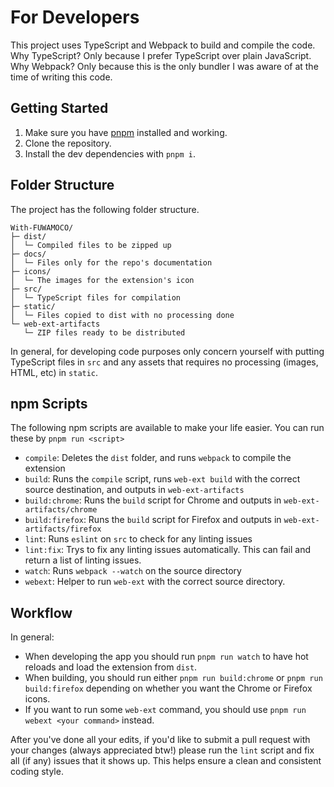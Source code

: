 # For Developers

This project uses TypeScript and Webpack to build and compile the code. Why TypeScript? Only because I prefer TypeScript over plain JavaScript. Why Webpack? Only because this is the only bundler I was aware of at the time of writing this code.

## Getting Started

1. Make sure you have [pnpm](https://pnpm.io) installed and working.
2. Clone the repository.
3. Install the dev dependencies with `pnpm i`.

## Folder Structure

The project has the following folder structure.

```
With-FUWAMOCO/
├─ dist/
│  └─ Compiled files to be zipped up
├─ docs/
│  └─ Files only for the repo's documentation
├─ icons/
│  └─ The images for the extension's icon
├─ src/
│  └─ TypeScript files for compilation
├─ static/
│  └─ Files copied to dist with no processing done
└─ web-ext-artifacts
   └─ ZIP files ready to be distributed
```

In general, for developing code purposes only concern yourself with putting TypeScript files in `src` and any assets that requires no processing (images, HTML, etc) in `static`.

## npm Scripts

The following npm scripts are available to make your life easier. You can run these by `pnpm run <script>`

- `compile`: Deletes the `dist` folder, and runs `webpack` to compile the extension
- `build`: Runs the `compile` script, runs `web-ext build` with the correct source destination, and outputs in `web-ext-artifacts`
- `build:chrome`: Runs the `build` script for Chrome and outputs in `web-ext-artifacts/chrome`
- `build:firefox`: Runs the `build` script for Firefox and outputs in `web-ext-artifacts/firefox`
- `lint`: Runs `eslint` on `src` to check for any linting issues
- `lint:fix`: Trys to fix any linting issues automatically. This can fail and return a list of linting issues.
- `watch`: Runs `webpack --watch` on the source directory
- `webext`: Helper to run `web-ext` with the correct source directory.

## Workflow

In general:

- When developing the app you should run `pnpm run watch` to have hot reloads and load the extension from `dist`.
- When building, you should run either `pnpm run build:chrome` or `pnpm run build:firefox` depending on whether you want the Chrome or Firefox icons.
- If you want to run some `web-ext` command, you should use `pnpm run webext <your command>` instead.

After you've done all your edits, if you'd like to submit a pull request with your changes (always appreciated btw!) please run the `lint` script and fix all (if any) issues that it shows up. This helps ensure a clean and consistent coding style.
